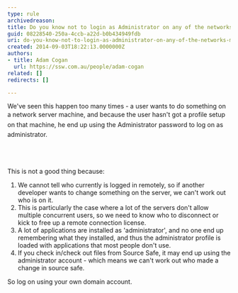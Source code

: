 ```yaml
---
type: rule
archivedreason: 
title: Do you know not to login as Administrator on any of the networks machines?
guid: 08228540-250a-4ccb-a22d-b0b434949fdb
uri: do-you-know-not-to-login-as-administrator-on-any-of-the-networks-machines
created: 2014-09-03T18:22:13.0000000Z
authors:
- title: Adam Cogan
  url: https://ssw.com.au/people/adam-cogan
related: []
redirects: []

---
```



<p class="p1">We've seen this happen too many times - a user wants to do something on a network<span style="line-height&#58;1.6;">&#160;</span><span style="line-height&#58;1.6;">server machine, and because the user hasn't got a profile setup on that machine, he end up using the Administrator password to log on as administrator.&#160;</span></p>
<br><excerpt class='endintro'></excerpt><br>
<p>​This is not a good thing because&#58;​</p><ol><li>We cannot tell who currently is logged in remotely, so if another developer wants to change something on the server, we can't work out who is on it.</li><li>This is particularly the case where a lot of the servers don't allow multiple concurrent
                        users, so we need to know who to disconnect or kick to free up a remote connection
                        license.</li><li>A lot of applications are installed as 'administrator', and no one end up remembering
                        what they installed, and thus the administrator profile is loaded with applications
                        that most people don't use.</li><li>If you check in/check out files from Source Safe, it may end up using the administrator
                        account - which means we can't work out who made a change in source safe.</li></ol><p>So log on using your own domain account.</p>


